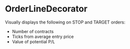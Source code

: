 # OrderLineDecorator

Visually displays the following on STOP and TARGET orders:
- Number of contracts
- Ticks from average entry price
- Value of potential P/L 
